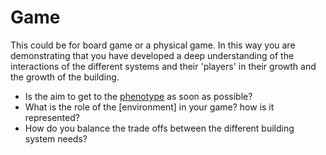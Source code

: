 # Game

This could be for board game or a physical game. In this way you are demonstrating that you have developed a deep understanding of the interactions of the different systems and their 'players' in their growth and the growth of the building.

* Is the aim to get to the [phenotype] as soon as possible?
* What is the role of the [environment] in your game? how is it represented?
* How do you balance the trade offs between the different building system needs?



[phenotype]: /Agile/Concepts/Phenotype
[environemnt]: /Agile/Concepts/Environment
